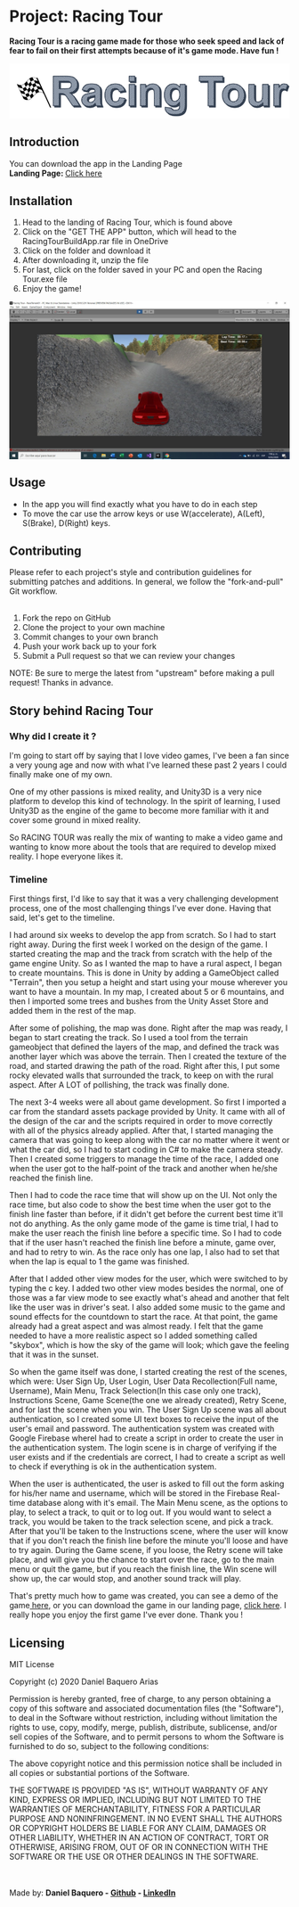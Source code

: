 <h1>Project: Racing Tour</h1>
<p><strong>Racing Tour is a racing game made for those who seek speed and lack of fear to fail on their first attempts because of it's game mode. Have fun !</strong></p>
<img src="/images/racingtourlogo.png" alt="Racing Tour Logo" align="middle">
<body>
<h2>Introduction</h2>
You can download the app in the Landing Page
<br>
<strong>Landing Page: </strong><a href="https://835407.wixsite.com/racingtour">Click here</a>
<h2>Installation</h2>
<ol>
<li>Head to the landing of Racing Tour, which is found above</li>
<li>Click on the "GET THE APP" button, which will head to the RacingTourBuildApp.rar file in OneDrive</li>
<li>Click on the folder and download it</li>
<li>After downloading it, unzip the file</li>
<li>For last, click on the folder saved in your PC and open the Racing Tour.exe file</li>
<li>Enjoy the game!</li>
</ol>
<img src="/images/racingtourss.jpeg" alt="Racing Tour In-Game" align="middle">
<h2>Usage</h2>
<ul>
<li>In the app you will find exactly what you have to do in each step</li>
<li>To move the car use the arrow keys or use W(accelerate), A(Left), S(Brake), D(Right) keys.</li>
</ul>
<h2>Contributing</h2>
Please refer to each project's style and contribution guidelines for submitting patches and additions. In general, we follow the "fork-and-pull" Git workflow.
<br>
<ol>
<br>
<li>Fork the repo on GitHub</li>
<li>Clone the project to your own machine</li>
<li>Commit changes to your own branch</li>
<li>Push your work back up to your fork</li>
<li>Submit a Pull request so that we can review your changes</li>
</ol>
NOTE: Be sure to merge the latest from "upstream" before making a pull request! Thanks in advance.
<h2>Story behind Racing Tour</h2>
<h3>Why did I create it ?</h3>
<p>
I'm going to start off by saying that I love video games, I've been a fan since a very young age and now with what I've learned these past 2 years I could finally make one of my own.

One of my other passions is mixed reality, and Unity3D is a very nice platform to develop this kind of technology. In the spirit of learning, I used Unity3D as the engine of the game to become more familiar with it and cover some ground in mixed reality.

So RACING TOUR was really the mix of wanting to make a video game and wanting to know more about the tools that are required to develop mixed reality. I hope everyone likes it.
</p>
<h3>Timeline</h3>
<p>
First things first, I'd like to say that it was a very challenging development process, one of the most challenging things I've ever done. Having that said, let's get to the timeline.
</p>
<p>
I had around six weeks to develop the app from scratch. So I had to start right away. During the first week I worked on the design of the game. I started creating the map and the track from scratch with the help of the game engine Unity. So as I wanted the map to have a rural aspect, I began to create mountains. This is done in Unity by adding a GameObject called "Terrain", then you setup a height and start using your mouse wherever you want to have a mountain. In my map, I created about 5 or 6 mountains, and then I imported some trees and bushes from the Unity Asset Store and added them in the rest of the map. 
</p>
<p>
After some of polishing, the map was done. Right after the map was ready, I began to start creating the track. So I used a tool from the terrain gameobject that defined the layers of the map, and defined the track was another layer which was above the terrain. Then I created the texture of the road, and started drawing the path of the road. Right after this, I put some rocky elevated walls that surrounded the track, to keep on with the rural aspect. After A LOT of pollishing, the track was finally done. 
</p>
<p>
The next 3-4 weeks were all about game development. So first I imported a car from the standard assets package provided by Unity. It came with all of the design of the car and the scripts required in order to move correctly with all of the physics already applied. After that, I started managing the camera that was going to keep along with the car no matter where it went or what the car did, so I had to start coding in C# to make the camera steady. Then I created some triggers to manage the time of the race, I added one when the user got to the half-point of the track and another when he/she reached the finish line.
</p>
<p>
Then I had to code the race time that will show up on the UI. Not only the race time, but also code to show the best time when the user got to the finish line faster than before, if it didn't get before the current best time it'll not do anything. As the only game mode of the game is time trial, I had to make the user reach the finish line before a specific time. So I had to code that if the user hasn't reached the finish line before a minute, game over, and had to retry to win. As the race only has one lap, I also had to set that when the lap is equal to 1 the game was finished. 
</p>
<p>
After that I added other view modes for the user, which were switched to by typing the c key. I added two other view modes besides the normal, one of those was a far view mode to see exactly what's ahead and another that felt like the user was in driver's seat. I also added some music to the game and sound effects for the countdown to start the race. At that point, the game already had a great aspect and was almost ready. I felt that the game needed to have a more realistic aspect so I added something called "skybox", which is how the sky of the game will look; which gave the feeling that it was in the sunset.
</p>
<p>
So when the game itself was done, I started creating the rest of the scenes, which were: User Sign Up, User Login, User Data Recollection(Full name, Username), Main Menu, Track Selection(In this case only one track), Instructions Scene, Game Scene(the one we already created), Retry Scene, and for last the scene when you win. The User Sign Up scene was all about authentication, so I created some UI text boxes to receive the input of the user's email and password. The authentication system was created with Google Firebase whereI had to create a script in order to create the user in the authentication system. The login scene is in charge of verifying if the user exists and if the credentials are correct, I had to create a script as well to check if everything is ok in the authentication system. 
</p>
<p>
When the user is authenticated, the user is asked to fill out the form asking for his/her name and username, which will be stored in the Firebase Real-time database along with it's email. The Main Menu scene, as the options to play, to select a track, to quit or to log out. If you would want to select a track, you would be taken to the track selection scene, and pick a track. After that you'll be taken to the Instructions scene, where the user will know that if you don't reach the finish line before the minute you'll loose and have to try again. During the Game scene, if you loose, the Retry scene will take place, and will give you the chance to start over the race, go to the main menu or quit the game, but if you reach the finish line, the Win scene will show up, the car would stop, and another sound track will play.
</p>
<p>
That's pretty much how to game was created, you can see a demo of the game<a href="https://www.youtube.com/watch?v=fS6jzxupNGY"> here</a>, or you can download the game in our landing page, <a href="https://835407.wixsite.com/racingtour">click here</a>. I really hope you enjoy the first game I've ever done. Thank you !
</p>
<h2>Licensing</h2>
<p>
MIT License

Copyright (c) 2020 Daniel Baquero Arias

Permission is hereby granted, free of charge, to any person obtaining a copy
of this software and associated documentation files (the "Software"), to deal
in the Software without restriction, including without limitation the rights
to use, copy, modify, merge, publish, distribute, sublicense, and/or sell
copies of the Software, and to permit persons to whom the Software is
furnished to do so, subject to the following conditions:

The above copyright notice and this permission notice shall be included in all
copies or substantial portions of the Software.

THE SOFTWARE IS PROVIDED "AS IS", WITHOUT WARRANTY OF ANY KIND, EXPRESS OR
IMPLIED, INCLUDING BUT NOT LIMITED TO THE WARRANTIES OF MERCHANTABILITY,
FITNESS FOR A PARTICULAR PURPOSE AND NONINFRINGEMENT. IN NO EVENT SHALL THE
AUTHORS OR COPYRIGHT HOLDERS BE LIABLE FOR ANY CLAIM, DAMAGES OR OTHER
LIABILITY, WHETHER IN AN ACTION OF CONTRACT, TORT OR OTHERWISE, ARISING FROM,
OUT OF OR IN CONNECTION WITH THE SOFTWARE OR THE USE OR OTHER DEALINGS IN THE
SOFTWARE.
</p>
</body>
<br>
<br>
<footer>
Made by: <strong>Daniel Baquero - <a href="https://github.com/DanielBaquero28">Github</a> - <a href="https://www.linkedin.com/in/daniel-alejandro-baquero-arias-106a45195/">LinkedIn</a></strong>
</footer>
</html>
